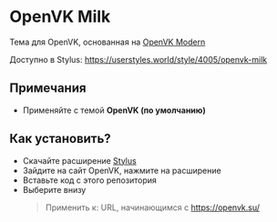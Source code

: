 # OpenVK Milk
Тема для OpenVK, основанная на [OpenVK Modern](https://github.com/openvk/openvk/tree/master/themepacks/openvk_modern)

Доступно в Stylus: https://userstyles.world/style/4005/openvk-milk
## Примечания
- Применяйте с темой **OpenVK (по умолчанию)**
## Как установить?
- Скачайте расширение [Stylus](https://github.com/openstyles/stylus)
- Зайдите на сайт OpenVK, нажмите на расширение
- Вставьте код с этого репозитория
- Выберите внизу 
  > Применить к: URL, начинающимся с https://openvk.su/
